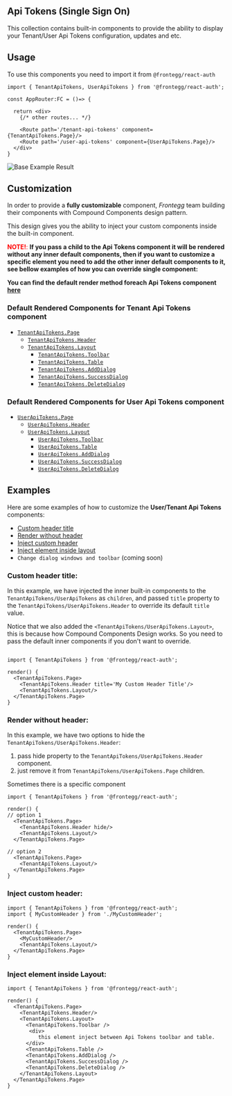 ## Api Tokens (Single Sign On)
This collection contains built-in components to provide the ability to display your Tenant/User Api Tokens configuration, updates and etc.

## Usage

To use this components you need to import it from `@frontegg/react-auth`

```tsx
import { TenantApiTokens, UserApiTokens } from '@frontegg/react-auth';

const AppRouter:FC = ()=> {

  return <div>
    {/* other routes... */}

    <Route path='/tenant-api-tokens' component={TenantApiTokens.Page}/>
    <Route path='/user-api-tokens' component={UserApiTokens.Page}/>
  </div>
}
```

![Base Example Result](imgs/api-tokens-basic-example.png)

## Customization

In order to provide a **fully customizable** component, *Frontegg* team building their components with Compound Components design pattern.

This design gives you the ability to inject your custom components inside the built-in component.

<font color='red'>**NOTE!**:</font> **If you pass a child to the Api Tokens component
it will be rendered without any inner default components, then if you want to customize a specific element
you need to add the other inner default components to it, see bellow examples of how
you can override single component:**

**You can find the default render method foreach Api Tokens component [here](#default-rendered-components)**

### Default Rendered Components for Tenant Api Tokens component

- [`TenantApiTokens.Page`](./TenantApiTokens/TenantApiTokensPage.tsx)
  - [`TenantApiTokens.Header`](./components/ApiTokensHeader.tsx)
  - [`TenantApiTokens.Layout`](./components/ApiTokensLayout.tsx)
    - [`TenantApiTokens.Toolbar`](./components/ApiTokensTableToolbar.tsx)
    - [`TenantApiTokens.Table`](./components/ApiTokensTableComponent.tsx)
    - [`TenantApiTokens.AddDialog`](./components/ApiTokensAddDialog.tsx)
    - [`TenantApiTokens.SuccessDialog`](./components/SuccessDialog.tsx)
    - [`TenantApiTokens.DeleteDialog`](./components/ApiTokensDeleteDialog.tsx)

### Default Rendered Components for User Api Tokens component

- [`UserApiTokens.Page`](./UserApiTokens/UserApiTokensPagePage.tsx)
  - [`UserApiTokens.Header`](./components/ApiTokensHeader.tsx)
  - [`UserApiTokens.Layout`](./components/ApiTokensLayout.tsx)
    - [`UserApiTokens.Toolbar`](./components/ApiTokensTableToolbar.tsx)
    - [`UserApiTokens.Table`](./components/ApiTokensTableComponent.tsx)
    - [`UserApiTokens.AddDialog`](./components/ApiTokensAddDialog.tsx)
    - [`UserApiTokens.SuccessDialog`](./components/SuccessDialog.tsx)
    - [`UserApiTokens.DeleteDialog`](./components/ApiTokensDeleteDialog.tsx)



## Examples

Here are some examples of how to customize the **User/Tenant Api Tokens** components:

- [Custom header title](#custom-header-title)
- [Render without header](#render-header-title)
- [Inject custom header](#inject-custom-header)
- [Inject element inside layout](#inject-element-inside-layout)
- `Change dialog windows and toolbar` (coming soon)

### Custom header title:

In this example, we have injected the inner built-in components to the `TenantApiTokens/UserApiTokens` as `children`,
and passed `title` property to the `TenantApiTokens/UserApiTokens.Header` to override its default `title` value.

Notice that we also added the `<TenantApiTokens/UserApiTokens.Layout>`, this is because how Compound Components Design works.
So you need to pass the default inner components if you don't want to override.
```tsx

import { TenantApiTokens } from '@frontegg/react-auth';

render() {
  <TenantApiTokens.Page>
    <TenantApiTokens.Header title='My Custom Header Title'/>
    <TenantApiTokens.Layout/>
  </TenantApiTokens.Page>
}
```

### Render without header:

In this example, we have two options to hide the `TenantApiTokens/UserApiTokens.Header`:
1. pass hide property to the `TenantApiTokens/UserApiTokens.Header` component.
2. just remove it from `TenantApiTokens/UserApiTokens.Page` children.

Sometimes there is a specific component
```tsx
import { TenantApiTokens } from '@frontegg/react-auth';

render() {
// option 1
  <TenantApiTokens.Page>
    <TenantApiTokens.Header hide/>
    <TenantApiTokens.Layout/>
  </TenantApiTokens.Page>

// option 2
  <TenantApiTokens.Page>
    <TenantApiTokens.Layout/>
  </TenantApiTokens.Page>
}
```

### Inject custom header:

```tsx
import { TenantApiTokens } from '@frontegg/react-auth';
import { MyCustomHeader } from './MyCustomHeader';

render() {
  <TenantApiTokens.Page>
    <MyCustomHeader/>
    <TenantApiTokens.Layout/>
  </TenantApiTokens.Page>
}

```


### Inject element inside Layout:

```tsx
import { TenantApiTokens } from '@frontegg/react-auth';

render() {
  <TenantApiTokens.Page>
    <TenantApiTokens.Header/>
    <TenantApiTokens.Layout>
      <TenantApiTokens.Toolbar />
       <div>
          this element inject between Api Tokens toolbar and table.
      </div>
      <TenantApiTokens.Table />
      <TenantApiTokens.AddDialog />
      <TenantApiTokens.SuccessDialog />
      <TenantApiTokens.DeleteDialog />
    </TenantApiTokens.Layout>
  </TenantApiTokens.Page>
}

```





